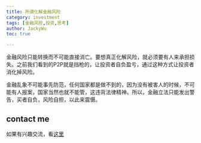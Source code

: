 ```yaml
---
title: 所谓化解金融风险
category: investment
tags: [金融风险,投资,思考]
author: JackyWu
toc: true

---
```


金融风险只能转换而不可能直接消亡。要想真正化解风险，就必须要有人来承担损失。之前我们看到的P2P就是挡枪的，让投资者自负盈亏，通过这种方式让投资者消化掉风险。

金融乱象不可能事先防范，任何国家都是做不到的，因为没有被害人的时候，不可能有人报案，国家当然也就不能管，这违背法律精神。所以，金融立法只能发出警告，买者自负，风险自担，以此来震慑。

## contact me

如果有兴趣交流，看[这里](/contact/)



